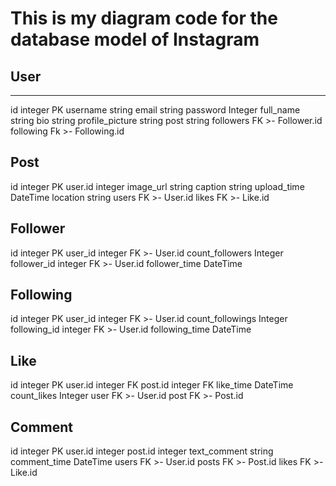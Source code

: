 
# This is my diagram code for the database model of Instagram 


## User
-----------------------
id integer PK
username string 
email string
password Integer
full_name string
bio string
profile_picture string
post string
followers FK >- Follower.id
following Fk >- Following.id


Post
---------------------
id integer PK
user.id integer
image_url string
caption string
upload_time DateTime
location string
users FK >- User.id
likes FK >- Like.id


Follower
------------------
id integer PK
user_id integer FK >- User.id
count_followers Integer
follower_id integer FK >- User.id
follower_time DateTime

Following
------------------
id integer PK
user_id integer FK >- User.id
count_followings Integer
following_id integer FK >- User.id
following_time DateTime



Like
---------------------
id integer PK
user.id integer FK
post.id integer FK
like_time DateTime
count_likes Integer
user FK >- User.id
post FK >- Post.id


Comment
------------------------
id integer PK
user.id integer
post.id integer
text_comment string
comment_time DateTime
users FK >- User.id
posts FK >- Post.id
likes FK >- Like.id

